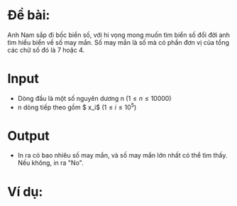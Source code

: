 # Đề bài:
Anh Nam sắp đi bốc biển số, với hi vọng mong muốn tìm biển số đổi đời anh tìm hiểu biển về số may mắn. Số may mắn là số mà có phần đơn vị của tổng các chữ số đó là 7 hoặc 4.
# Input
* Dòng đầu là một số nguyên dương n ($1 \leq n \leq 10000$)
* n dòng tiếp theo gồm $ x_i$ ($1\le i \le10^5$)
# Output
* In ra có bao nhiêu số may mắn, và số may mắn lớn nhất có thể tìm thấy. Nếu không, in ra "No".
# Ví dụ:

